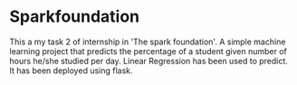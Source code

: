 # Sparkfoundation
This a my task 2 of internship in 'The spark foundation'.
A simple machine learning project that predicts the percentage of a student given number of hours he/she studied per day.
Linear Regression has been used to predict.
It has been deployed using flask.
